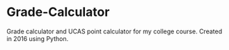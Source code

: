 # Grade-Calculator
Grade calculator and UCAS point calculator for my college course.
Created in 2016 using Python.
